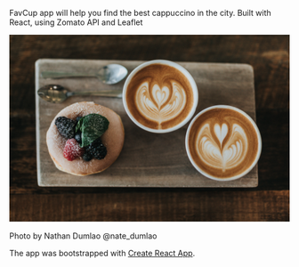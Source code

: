 FavCup app will help you find the best cappuccino in the city. Built with React, using Zomato API and Leaflet

![profile](https://github.com/OksanaSam/favcup/blob/master/nathan-dumlao-gOn7dKcCWKg-unsplash.jpg)

Photo by Nathan Dumlao @nate_dumlao

The app was bootstrapped with [Create React App](https://github.com/facebook/create-react-app).
